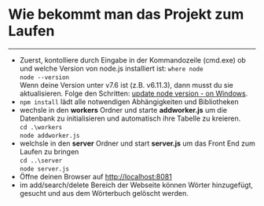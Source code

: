 # Wie bekommt man das Projekt zum Laufen
***
- Zuerst, kontolliere durch Eingabe in der Kommandozeile (cmd.exe) ob und welche Version von node.js installiert ist:
    ```where node```  
    ```node --version```  
    Wenn deine Version unter v7.6 ist (z.B. v6.11.3), dann musst du sie aktualisieren. Folge den Schritten: [update node version - on Windows](./documentation/updateNodeVersion.md).
- ```npm install``` lädt alle notwendigen Abhängigkeiten und Bibliotheken
- wechsle in den **workers** Ordner und starte **addworker.js** um die Datenbank zu initialisieren und automatisch ihre Tabelle zu kreieren.  
   ```cd .\workers```  
   ```node addworker.js```
- welchsle in den **server** Ordner und start **server.js** um das Front End zum Laufen zu bringen  
   ```cd ..\server```  
   ```node server.js```
- Öffne deinen Browser auf <http://localhost:8081>
- im add/search/delete Bereich der Webseite können Wörter hinzugefügt, gesucht und aus dem Wörterbuch gelöscht werden.
